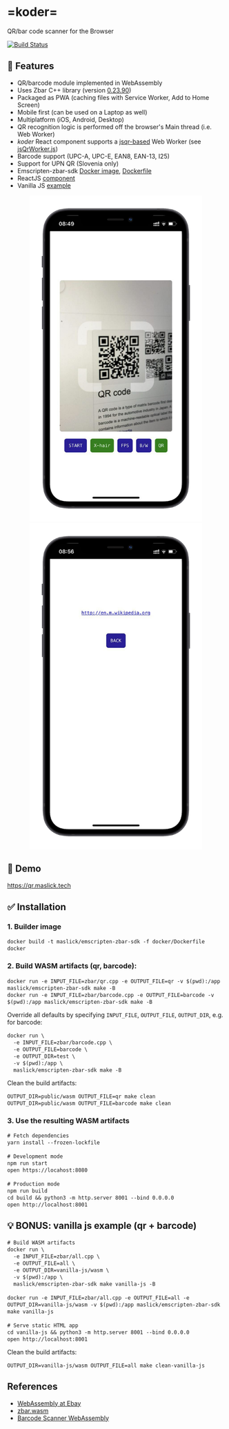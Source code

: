 # =koder=
QR/bar code scanner for the Browser

[![Build Status](https://github.com/maslick/koder-react/workflows/build/badge.svg)](https://github.com/maslick/koder-react/actions?query=workflow%3Abuild)

## 🚀 Features
* QR/barcode module implemented in WebAssembly
* Uses Zbar C++ library (version [0.23.90](https://github.com/mchehab/zbar))
* Packaged as PWA (caching files with Service Worker, Add to Home Screen)
* Mobile first (can be used on a Laptop as well)
* Multiplatform (iOS, Android, Desktop)
* QR recognition logic is performed off the browser's Main thread (i.e. Web Worker)
* *koder* React component supports a [jsqr-based](https://www.npmjs.com/package/jsqr) Web Worker (see [jsQrWorker.js](./public/jsQrWorker.js))  
* Barcode support (UPC-A, UPC-E, EAN8, EAN-13, I25)
* Support for UPN QR (Slovenia only)
* Emscripten-zbar-sdk [Docker image](https://hub.docker.com/r/maslick/emscripten-zbar-sdk), [Dockerfile](./docker/Dockerfile)
* ReactJS [component](./src/components/scan.js)
* Vanilla JS [example](./vanilla-js)

<p align="center" >
  <img src="./screenshots/app_1.png" width="400px" />
  <img src="./screenshots/app_2.png" width="400px" />
</p>

## 🍭 Demo
https://qr.maslick.tech

## ✅ Installation

### 1. Builder image
```shell
docker build -t maslick/emscripten-zbar-sdk -f docker/Dockerfile docker
```

### 2. Build WASM artifacts (qr, barcode):
```shell
docker run -e INPUT_FILE=zbar/qr.cpp -e OUTPUT_FILE=qr -v $(pwd):/app maslick/emscripten-zbar-sdk make -B
docker run -e INPUT_FILE=zbar/barcode.cpp -e OUTPUT_FILE=barcode -v $(pwd):/app maslick/emscripten-zbar-sdk make -B
```

Override all defaults by specifying ``INPUT_FILE``, ``OUTPUT_FILE``, ``OUTPUT_DIR``, e.g. for barcode:
```shell
docker run \
  -e INPUT_FILE=zbar/barcode.cpp \
  -e OUTPUT_FILE=barcode \
  -e OUTPUT_DIR=test \
  -v $(pwd):/app \
  maslick/emscripten-zbar-sdk make -B
```

Clean the build artifacts:
```shell
OUTPUT_DIR=public/wasm OUTPUT_FILE=qr make clean
OUTPUT_DIR=public/wasm OUTPUT_FILE=barcode make clean
```

### 3. Use the resulting WASM artifacts

```shell
# Fetch dependencies
yarn install --frozen-lockfile

# Development mode
npm run start
open https://locahost:8080

# Production mode
npm run build
cd build && python3 -m http.server 8001 --bind 0.0.0.0
open http://localhost:8001
```


## 💡 BONUS: vanilla js example (qr + barcode)
```shell
# Build WASM artifacts
docker run \
  -e INPUT_FILE=zbar/all.cpp \
  -e OUTPUT_FILE=all \
  -e OUTPUT_DIR=vanilla-js/wasm \
  -v $(pwd):/app \
  maslick/emscripten-zbar-sdk make vanilla-js -B
  
docker run -e INPUT_FILE=zbar/all.cpp -e OUTPUT_FILE=all -e OUTPUT_DIR=vanilla-js/wasm -v $(pwd):/app maslick/emscripten-zbar-sdk make vanilla-js

# Serve static HTML app
cd vanilla-js && python3 -m http.server 8001 --bind 0.0.0.0
open http://localhost:8001
```

Clean the build artifacts:
```shell
OUTPUT_DIR=vanilla-js/wasm OUTPUT_FILE=all make clean-vanilla-js
```

## References
* [WebAssembly at Ebay](https://tech.ebayinc.com/engineering/webassembly-at-ebay-a-real-world-use-case/)
* [zbar.wasm](https://github.com/samsam2310/zbar.wasm)
* [Barcode Scanner WebAssembly](https://barkeywolf.consulting/posts/barcode-scanner-webassembly/)
